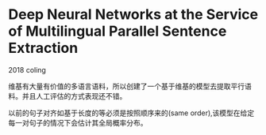 # Deep Neural Networks at the Service of Multilingual Parallel Sentence Extraction

2018 coling

维基有大量有价值的多语言语料，所以创建了一个基于维基的模型去提取平行语料。并且人工评估的方式表现还不错。

以前的句子对齐如基于长度的等必须是按照顺序来的(same order),该模型在给定每一对句子的情况下会估计其全局概率分布。

